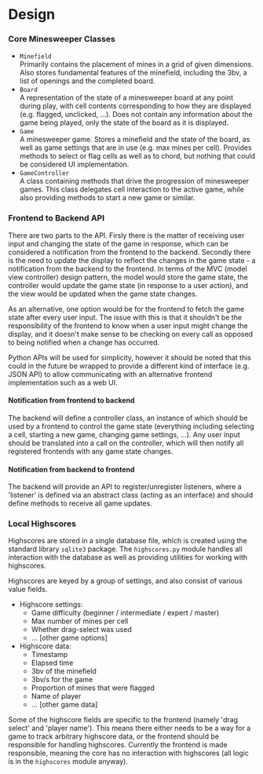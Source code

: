 # Design


### Core Minesweeper Classes

 - `Minefield`  
   Primarily contains the placement of mines in a grid of given dimensions.
   Also stores fundamental features of the minefield, including the 3bv, a list
   of openings and the completed board.
 - `Board`  
   A representation of the state of a minesweeper board at any point during
   play, with cell contents corresponding to how they are displayed
   (e.g. flagged, unclicked, ...).
   Does not contain any information about the game being played, only the state
   of the board as it is displayed.
 - `Game`  
   A minesweeper game. Stores a minefield and the state of the board, as well
   as game settings that are in use (e.g. max mines per cell).
   Provides methods to select or flag cells as well as to chord, but nothing
   that could be considered UI implementation.
 - `GameController`  
   A class containing methods that drive the progression of minesweeper games.
   This class delegates cell interaction to the active game, while also
   providing methods to start a new game or similar.


### Frontend to Backend API

There are two parts to the API. Firsly there is the matter of receiving user
input and changing the state of the game in response, which can be considered
a notification from the frontend to the backend. Secondly there is the need to
update the display to reflect the changes in the game state - a notification
from the backend to the frontend. In terms of the MVC (model view controller)
design pattern, the model would store the game state, the controller would
update the game state (in response to a user action), and the view would be
updated when the game state changes.

As an alternative, one option would be for the frontend to fetch the game
state after every user input. The issue with this is that it shouldn't be the
responsibility of the frontend to know when a user input might change the
display, and it doesn't make sense to be checking on every call as opposed to
being notified when a change has occurred.

Python APIs will be used for simplicity, however it should be noted that this
could in the future be wrapped to provide a different kind of interface
(e.g. JSON API) to allow communicating with an alternative frontend
implementation such as a web UI.


#### Notification from frontend to backend

The backend will define a controller class, an instance of which should be
used by a frontend to control the game state (everything including selecting a
cell, starting a new game, changing game settings, ...). Any user input should
be translated into a call on the controller, which will then notify all
registered frontends with any game state changes.


#### Notification from backend to frontend

The backend will provide an API to register/unregister listeners, where a
'listener' is defined via an abstract class (acting as an interface) and
should define methods to receive all game updates.


### Local Highscores

Highscores are stored in a single database file, which is created using the
standard library `sqlite3` package. The `highscores.py` module handles all
interaction with the database as well as providing utilities for working with
highscores.

Highscores are keyed by a group of settings, and also consist of various value
fields.

 - Highscore settings:
   - Game difficulty (beginner / intermediate / expert / master)
   - Max number of mines per cell
   - Whether drag-select was used
   - ... [other game options]
 - Highscore data:
   - Timestamp
   - Elapsed time
   - 3bv of the minefield
   - 3bv/s for the game
   - Proportion of mines that were flagged
   - Name of player
   - ... [other game data]

Some of the highscore fields are specific to the frontend (namely 'drag select'
and 'player name'). This means there either needs to be a way for a game to
track arbitrary highscore data, or the frontend should be responsible for
handling highscores. Currently the frontend is made responsible, meaning the
core has no interaction with highscores (all logic is in the `highscores`
module anyway).
